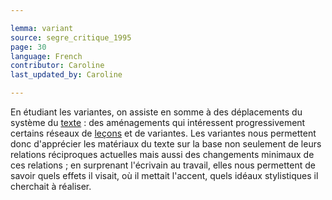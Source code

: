```yaml
---

lemma: variant
source: segre_critique_1995
page: 30
language: French
contributor: Caroline
last_updated_by: Caroline

---
```


En étudiant les variantes, on assiste en somme à des déplacements du système du [texte](text.html) : des aménagements qui intéressent progressivement certains réseaux de [leçons](readingVariant.html) et de variantes. Les variantes nous permettent donc d'apprécier les matériaux du texte sur la base non seulement de leurs relations réciproques actuelles mais aussi des changements minimaux de ces relations ; en surprenant l'écrivain au travail, elles nous permettent de savoir quels effets il visait, où il mettait l'accent, quels idéaux stylistiques il cherchait à réaliser.
